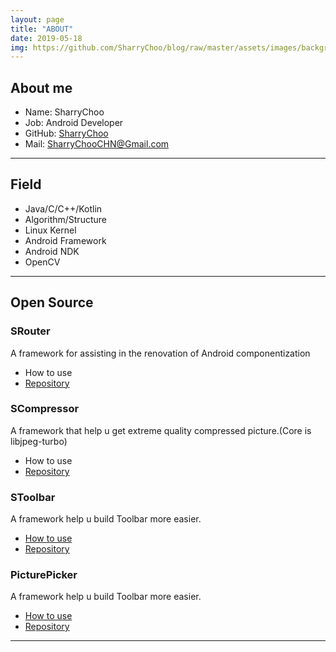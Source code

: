 ```yaml
---
layout: page
title: "ABOUT"
date: 2019-05-18
img: https://github.com/SharryChoo/blog/raw/master/assets/images/background.jpg
---
```


## About me
- Name: SharryChoo
- Job: Android Developer
- GitHub: [SharryChoo](https://github.com/SharryChoo)
- Mail: SharryChooCHN@Gmail.com
---

## Field
- Java/C/C++/Kotlin
- Algorithm/Structure
- Linux Kernel
- Android Framework
- Android NDK
- OpenCV
---

## Open Source
### SRouter
A framework for assisting in the renovation of Android componentization
- How to use
- [Repository](https://github.com/SharryChoo/SRouter)

### SCompressor
A framework that help u get extreme quality compressed picture.(Core is libjpeg-turbo)
- How to use
- [Repository](https://github.com/SharryChoo/SCompressor)  

### SToolbar
A framework help u build Toolbar more easier.
- [How to use](https://juejin.im/post/5bb099ff5188255c6a044ce2)
- [Repository](https://github.com/SharryChoo/SToolbar)

### PicturePicker
A framework help u build Toolbar more easier.
- [How to use](https://github.com/SharryChoo/PicturePicker/blob/release/README.md)
- [Repository](https://github.com/SharryChoo/PicturePicker)
---